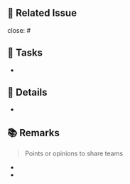 ## 🚀 Related Issue

close: #

## 📌 Tasks

- 

## 📝 Details

- 

## 📚 Remarks

> Points or opinions to share teams

- 
- 